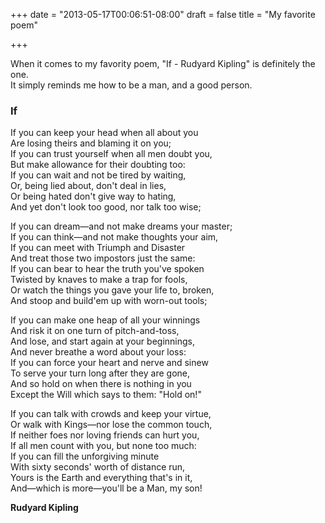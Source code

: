 +++
date = "2013-05-17T00:06:51-08:00"
draft = false 
title = "My favorite poem"

+++

When it comes to my favority poem, "If - Rudyard Kipling" is definitely the one.  
It simply reminds me how to be a man, and a good person.
<!--more-->

### If

If you can keep your head when all about you   
Are losing theirs and blaming it on you;    
If you can trust yourself when all men doubt you,    
But make allowance for their doubting too:    
If you can wait and not be tired by waiting,   
Or, being lied about, don't deal in lies,  
Or being hated don't give way to hating,  
And yet don't look too good, nor talk too wise; 

If you can dream—and not make dreams your master;  
If you can think—and not make thoughts your aim,  
If you can meet with Triumph and Disaster  
And treat those two impostors just the same:  
If you can bear to hear the truth you've spoken  
Twisted by knaves to make a trap for fools,  
Or watch the things you gave your life to, broken,  
And stoop and build'em up with worn-out tools;  

If you can make one heap of all your winnings  
And risk it on one turn of pitch-and-toss,  
And lose, and start again at your beginnings,  
And never breathe a word about your loss:  
If you can force your heart and nerve and sinew  
To serve your turn long after they are gone,  
And so hold on when there is nothing in you  
Except the Will which says to them: "Hold on!"  

If you can talk with crowds and keep your virtue,  
Or walk with Kings—nor lose the common touch,  
If neither foes nor loving friends can hurt you,  
If all men count with you, but none too much:  
If you can fill the unforgiving minute  
With sixty seconds' worth of distance run,  
Yours is the Earth and everything that's in it,  
And—which is more—you'll be a Man, my son!  

**Rudyard Kipling**

